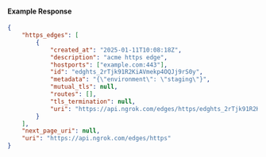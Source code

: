 <!-- Code generated for API Clients. DO NOT EDIT. -->

#### Example Response

```json
{
	"https_edges": [
		{
			"created_at": "2025-01-11T10:08:18Z",
			"description": "acme https edge",
			"hostports": ["example.com:443"],
			"id": "edghts_2rTjk91R2KiAVmekp4OQJj9rS0y",
			"metadata": "{\"environment\": \"staging\"}",
			"mutual_tls": null,
			"routes": [],
			"tls_termination": null,
			"uri": "https://api.ngrok.com/edges/https/edghts_2rTjk91R2KiAVmekp4OQJj9rS0y"
		}
	],
	"next_page_uri": null,
	"uri": "https://api.ngrok.com/edges/https"
}
```
